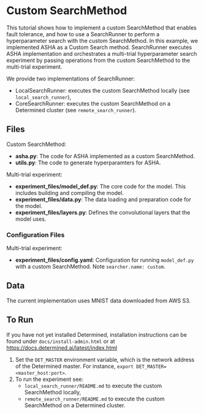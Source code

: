 # Custom SearchMethod

This tutorial shows how to implement a custom SearchMethod that enables fault tolerance, and how to use a SearchRunner
to perform a hyperparameter search with the custom SearchMethod. In this example, we implemented
ASHA as a Custom Search method. SearchRunner executes ASHA implementation and orchestrates a multi-trial hyperparameter
search experiment by passing operations from the custom SearchMethod to the multi-trial experiment.

We provide two implementations of SearchRunner:
* LocalSearchRunner: executes the custom SearchMethod locally (see `local_search_runner`),
* CoreSearchRunner: executes the custom SearchMethod on a Determined cluster (see `remote_search_runner`).

## Files
Custom SearchMethod:
* **asha.py**: The code for ASHA implemented as a custom SearchMethod.
* **utils.py**: The code to generate hyperparamters for ASHA.

Multi-trial experiment:
* **experiment_files/model_def.py**: The core code for the model. This includes building and compiling the model.
* **experiment_files/data.py**: The data loading and preparation code for the model.
* **experiment_files/layers.py**: Defines the convolutional layers that the model uses.


### Configuration Files
Multi-trial experiment:
* **experiment_files/config.yaml**: Configuration for running `model_def.py` with a custom SearchMethod.
Note `searcher.name: custom`.

## Data
The current implementation uses MNIST data downloaded from AWS S3.

## To Run
If you have not yet installed Determined, installation instructions can be found
under `docs/install-admin.html` or at https://docs.determined.ai/latest/index.html

1. Set the `DET_MASTER` environment variable, which is the network address of the Determined master.
For instance, `export DET_MASTER=<master_host:port>`.
2. To run the experiment see:
    * `local_search_runner/README.md` to execute the custom SearchMethod locally,
    * `remote_search_runner/README.md` to execute the custom SearchMethod on a Determined cluster.


